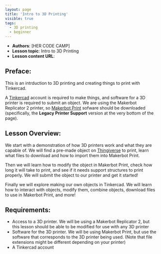```yaml
---
layout: page
title: 'Intro to 3D Printing'
visible: true
tags:
  - 3D printing
  - beginner
---
```


 - **Authors**: [HER CODE CAMP]
 - **Lesson topic**: Intro to 3D Printing
 - **Lesson content URL**:

## Preface: ##

This is an intrduction to 3D printing and creating things to print with Tinkercad.

A [Tinkercad](https://www.tinkercad.com) account is required to make things, and software for a 3D printer is required to submit an object. We are using the Makerbot Replicator 2 printer, so [Makerbot Print](https://www.makerbot.com/3d-printers/apps/makerbot-print/download/) sofware should be downloaded (specifically, the **Legacy Printer Support** version at the very bottom of the page).

## Lesson Overview: ##

We start with a demonstration of how 3D printers work and what they are capable of. We will find a pre-made object on [Thingiverse](https://www.thingiverse.com/) to print, learn what files to download and how to import them into Makerbot Print.

Then we will learn how to modify the object in Makerbot Print, check how long it will take to print, and see if it needs support structures to print properly. We will submit the object to our printer and get it started!

Finally we will explore making our own objects in Tinkercad. We will learn how to interact with objects, modify them, combine objects, download files to use in Makerbot Print, and more!

## Requirements: ##

* Access to a 3D printer. We will be using a Makerbot Replicator 2, but this lesson should be able to be modified for use with any 3D printer
* Software for the 3D printer. We will be using Makerbot Print, but use the software that corresponds to the 3D printer being used. (Note that file extensions might be different depending on your printer)
* A Tinkercad account
